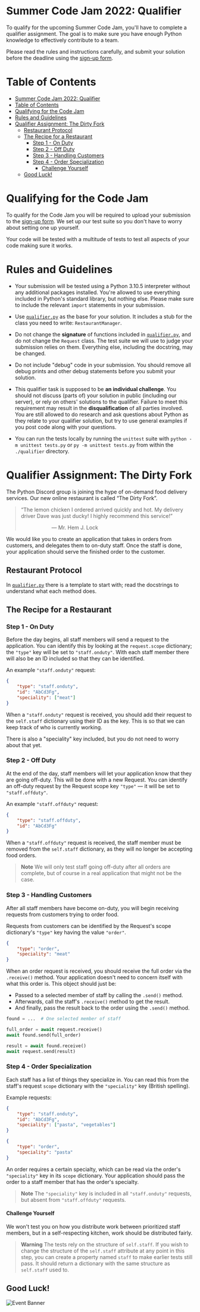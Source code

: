 # Summer Code Jam 2022: Qualifier

To qualify for the upcoming Summer Code Jam, you'll have to complete a qualifier assignment. The goal is to make sure you have enough Python knowledge to effectively contribute to a team.

Please read the rules and instructions carefully, and submit your solution before the deadline using the [sign-up form](https://forms.pythondiscord.com/form/cj9-qualifier).

# Table of Contents

- [Summer Code Jam 2022: Qualifier](#summer-code-jam-2022-qualifier)
- [Table of Contents](#table-of-contents)
- [Qualifying for the Code Jam](#qualifying-for-the-code-jam)
- [Rules and Guidelines](#rules-and-guidelines)
- [Qualifier Assignment: The Dirty Fork](#qualifier-assignment-the-dirty-fork)
  - [Restaurant Protocol](#restaurant-protocol)
  - [The Recipe for a Restaurant](#the-recipe-for-a-restaurant)
    - [Step 1 - On Duty](#step-1---on-duty)
    - [Step 2 - Off Duty](#step-2---off-duty)
    - [Step 3 - Handling Customers](#step-3---handling-customers)
    - [Step 4 - Order Specialization](#step-4---order-specialization)
      - [Challenge Yourself](#challenge-yourself)
  - [Good Luck!](#good-luck)

# Qualifying for the Code Jam

To qualify for the Code Jam you will be required to upload your submission to the [sign-up form](https://forms.pythondiscord.com/form/cj9-qualifier).
We set up our test suite so you don't have to worry about setting one up yourself.

Your code will be tested with a multitude of tests to test all aspects of your code making sure it works.

# Rules and Guidelines

- Your submission will be tested using a Python 3.10.5 interpreter without any additional packages installed. You're allowed to use everything included in Python's standard library, but nothing else. Please make sure to include the relevant `import` statements in your submission.

- Use [`qualifier.py`](qualifier/qualifier.py) as the base for your solution. It includes a stub for the class you need to write: `RestaurantManager`.

- Do not change the **signature** of functions included in [`qualifier.py`](qualifier/qualifier.py), and do not change the `Request` class. The test suite we will use to judge your submission relies on them. Everything else, including the docstring, may be changed.

- Do not include "debug" code in your submission. You should remove all debug prints and other debug statements before you submit your solution.

- This qualifier task is supposed to be **an individual challenge**. You should not discuss (parts of) your solution in public (including our server), or rely on others' solutions to the qualifier. Failure to meet this requirement may result in the **disqualification** of all parties involved. You are still allowed to do research and ask questions about Python as they relate to your qualifier solution, but try to use general examples if you post code along with your questions.

- You can run the tests locally by running the `unittest` suite with `python -m unittest tests.py` or `py -m unittest tests.py` from within the
`./qualifier` directory.

# Qualifier Assignment: The Dirty Fork

The Python Discord group is joining the hype of on-demand food delivery services. Our new online restaurant is called “The Dirty Fork”.
> “The lemon chicken I ordered arrived quickly and hot. My delivery driver Dave was just ducky! I highly recommend this service!”
>
>⠀⠀⠀⠀⠀⠀⠀⠀— Mr. Hem J. Lock

We would like you to create an application that takes in orders from customers, and delegates them to on-duty staff. Once the staff is done, your application should serve the finished order to the customer.

## Restaurant Protocol
In [`qualifier.py`](qualifier/qualifier.py) there is a template to start with; read the docstrings to understand what each method does.

## The Recipe for a Restaurant
### Step 1 - On Duty
Before the day begins, all staff members will send a request to the application. You can identify this by looking at the `request.scope` dictionary; the `"type"` key will be set to `"staff.onduty"`. With each staff member there will also be an ID included so that they can be identified.

An example `"staff.onduty"` request:
```json
{
	"type": "staff.onduty",
	"id": "AbCd3Fg",
	"speciality": ["meat"]
}
```

When a `"staff.onduty"` request is received, you should add their request to the `self.staff` dictionary using their ID as the key. This is so that we can keep track of who is currently working.

There is also a "speciality" key included, but you do not need to worry about that yet.

### Step 2 - Off Duty
At the end of the day, staff members will let your application know that they are going off-duty. This will be done with a new Request. You can identify an off-duty request by the Request scope key `"type"` — it will be set to `"staff.offduty"`.

An example `"staff.offduty"` request:
```json
{
	"type": "staff.offduty",
	"id": "AbCd3Fg"
}
```

When a `"staff.offduty"` request is received, the staff member must be removed from the `self.staff` dictionary, as they will no longer be accepting food orders.

> **Note**
> We will only test staff going off-duty after all orders are complete, but of course in a real application that might not be the case.

### Step 3 - Handling Customers
After all staff members have become on-duty, you will begin receiving requests from customers trying to order food.

Requests from customers can be identified by the Request's scope dictionary's `"type"` key having the value `"order"`.
```json
{
	"type": "order",
	"speciality": "meat"
}
```

When an order request is received, you should receive the full order via the `.receive()` method. Your application doesn't need to concern itself with what this order is. This object should just be:
- Passed to a selected member of staff by calling the `.send()` method.
- Afterwards, call the staff's `.receive()` method to get the result.
- And finally, pass the result back to the order using the `.send()` method.

```python
found = ...  # One selected member of staff

full_order = await request.receive()
await found.send(full_order)

result = await found.receive()
await request.send(result)
```

### Step 4 - Order Specialization
Each staff has a list of things they specialize in. You can read this from the staff's request `scope` dictionary with the `"speciality"` key (British spelling).

Example requests:
```json
{
	"type": "staff.onduty",
	"id": "AbCd3Fg",
    "speciality": ["pasta", "vegetables"]
}
```

```json
{
	"type": "order",
	"speciality": "pasta"
}
```

An order requires a certain specialty, which can be read via the order's `"speciality"` key in its `scope` dictionary. Your application should pass the order to a staff member that has the order's specialty.

> **Note**
> The `"speciality"` key is included in all `"staff.onduty"` requests, but absent from `"staff.offduty"` requests.

#### Challenge Yourself
We won't test you on how you distribute work between prioritized staff members, but in a self-respecting kitchen, work should be distributed fairly.

> **Warning**
> The tests rely on the structure of `self.staff`. If you wish to change the structure of the `self.staff` attribute at any point in this step, you can create a property named `staff` to make earlier tests still pass. It should return a dictionary with the same structure as `self.staff` used to.

## Good Luck!

![Event Banner](https://github.com/python-discord/branding/blob/main/jams/summer_code_jam_2022/site_banner.png?raw=true)
